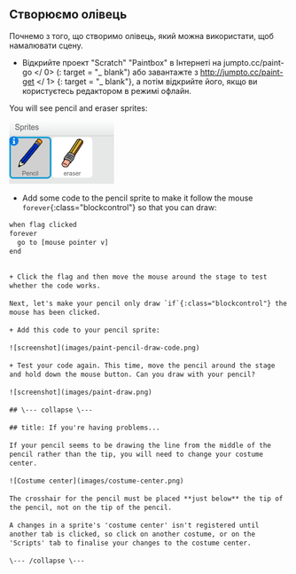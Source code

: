 ## Створюємо олівець

Почнемо з того, що створимо олівець, який можна використати, щоб намалювати сцену.

+ Відкрийте проект "Scratch" "Paintbox" в Інтернеті на  jumpto.cc/paint-go </ 0> (: target = "_ blank") або завантажте з  http://jumpto.cc/paint-get </ 1> {: target = "_ blank"}, а потім відкрийте його, якщо ви користуєтесь редактором в режимі офлайн.</li> </ul> 
    
    You will see pencil and eraser sprites:
    
    ![screenshot](images/paint-starter.png)
    
    + Add some code to the pencil sprite to make it follow the mouse `forever`{:class="blockcontrol"} so that you can draw:
    
    ```blocks
    when flag clicked
    forever
      go to [mouse pointer v]
    end
```

+ Click the flag and then move the mouse around the stage to test whether the code works.

Next, let's make your pencil only draw `if`{:class="blockcontrol"} the mouse has been clicked.

+ Add this code to your pencil sprite:

![screenshot](images/paint-pencil-draw-code.png)

+ Test your code again. This time, move the pencil around the stage and hold down the mouse button. Can you draw with your pencil?

![screenshot](images/paint-draw.png)

## \--- collapse \---

## title: If you're having problems...

If your pencil seems to be drawing the line from the middle of the pencil rather than the tip, you will need to change your costume center.

![Costume center](images/costume-center.png)

The crosshair for the pencil must be placed **just below** the tip of the pencil, not on the tip of the pencil.

A changes in a sprite's 'costume center' isn't registered until another tab is clicked, so click on another costume, or on the 'Scripts' tab to finalise your changes to the costume center.

\--- /collapse \---